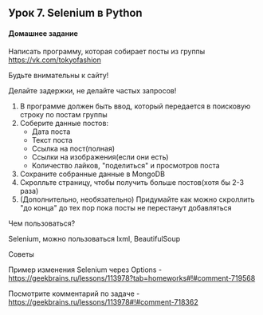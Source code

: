 ## Урок 7. Selenium в Python
#### Домашнее задание
Написать программу, которая собирает посты из группы https://vk.com/tokyofashion

Будьте внимательны к сайту!

Делайте задержки, не делайте частых запросов!

1) В программе должен быть ввод, который передается в поисковую строку по постам группы
2) Соберите данные постов:
    - Дата поста
    - Текст поста
    - Ссылка на пост(полная)
    - Ссылки на изображения(если они есть)
    - Количество лайков, "поделиться" и просмотров поста
3) Сохраните собранные данные в MongoDB
4) Скролльте страницу, чтобы получить больше постов(хотя бы 2-3 раза)
5) (Дополнительно, необязательно) Придумайте как можно скроллить "до конца" до тех пор пока посты не перестанут добавляться

Чем пользоваться?

Selenium, можно пользоваться lxml, BeautifulSoup

Советы

Пример изменения Selenium через Options - https://geekbrains.ru/lessons/113978?tab=homeworks#!#comment-719568

Посмотрите комментарий по задаче - https://geekbrains.ru/lessons/113978#!#comment-718362
